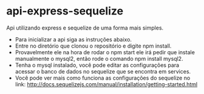 # api-express-sequelize
Api utilizando express e sequelize de uma forma mais simples.

* Para inicializar a api siga as instruções abaixo.
* Entre no diretório que clonou o repositório e digite npm install.
* Provavelmente ele na hora de rodar o npm start ele irá pedir que instale manualmente o mysql2, então rode o comando npm install mysql2.
* Tenha o mysql instalado, você pode editar as configurações para acessar o banco de dados no sequelize que se encontra em services.
* Você pode ver mais como funciona as configurações do sequelize no link: http://docs.sequelizejs.com/manual/installation/getting-started.html
